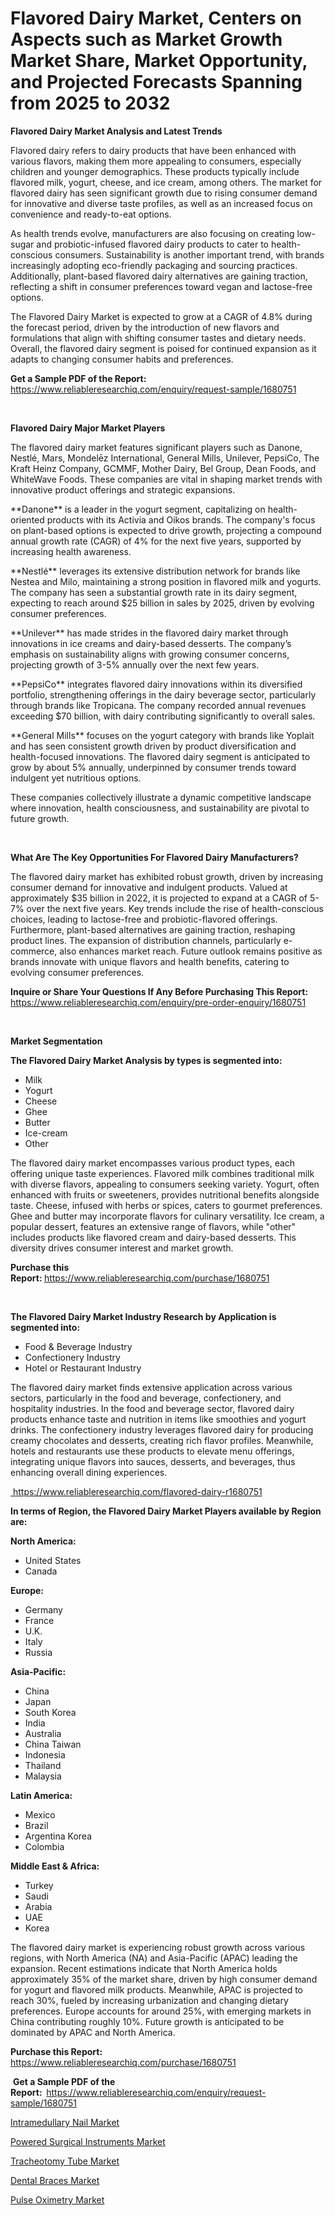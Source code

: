 <p><h1>Flavored Dairy Market, Centers on Aspects such as Market Growth Market Share, Market Opportunity, and Projected Forecasts Spanning from 2025 to 2032</h1></p><p><strong>Flavored Dairy Market Analysis and Latest Trends</strong></p>
<p><p>Flavored dairy refers to dairy products that have been enhanced with various flavors, making them more appealing to consumers, especially children and younger demographics. These products typically include flavored milk, yogurt, cheese, and ice cream, among others. The market for flavored dairy has seen significant growth due to rising consumer demand for innovative and diverse taste profiles, as well as an increased focus on convenience and ready-to-eat options.</p><p>As health trends evolve, manufacturers are also focusing on creating low-sugar and probiotic-infused flavored dairy products to cater to health-conscious consumers. Sustainability is another important trend, with brands increasingly adopting eco-friendly packaging and sourcing practices. Additionally, plant-based flavored dairy alternatives are gaining traction, reflecting a shift in consumer preferences toward vegan and lactose-free options.</p><p>The Flavored Dairy Market is expected to grow at a CAGR of 4.8% during the forecast period, driven by the introduction of new flavors and formulations that align with shifting consumer tastes and dietary needs. Overall, the flavored dairy segment is poised for continued expansion as it adapts to changing consumer habits and preferences.</p></p>
<p><strong>Get a Sample PDF of the Report:&nbsp;</strong> <a href="https://www.reliableresearchiq.com/enquiry/request-sample/1680751?utm_campaign=3071&utm_medium=2&utm_source=Github&utm_content=ia&utm_term=07042025&utm_id=flavored-dairy">https://www.reliableresearchiq.com/enquiry/request-sample/1680751</a></p>
<p>&nbsp;</p>
<p><strong>Flavored Dairy Major Market Players</strong></p>
<p><p>The flavored dairy market features significant players such as Danone, Nestlé, Mars, Mondelēz International, General Mills, Unilever, PepsiCo, The Kraft Heinz Company, GCMMF, Mother Dairy, Bel Group, Dean Foods, and WhiteWave Foods. These companies are vital in shaping market trends with innovative product offerings and strategic expansions.</p><p>**Danone** is a leader in the yogurt segment, capitalizing on health-oriented products with its Activia and Oikos brands. The company's focus on plant-based options is expected to drive growth, projecting a compound annual growth rate (CAGR) of 4% for the next five years, supported by increasing health awareness.</p><p>**Nestlé** leverages its extensive distribution network for brands like Nestea and Milo, maintaining a strong position in flavored milk and yogurts. The company has seen a substantial growth rate in its dairy segment, expecting to reach around $25 billion in sales by 2025, driven by evolving consumer preferences.</p><p>**Unilever** has made strides in the flavored dairy market through innovations in ice creams and dairy-based desserts. The company’s emphasis on sustainability aligns with growing consumer concerns, projecting growth of 3-5% annually over the next few years.</p><p>**PepsiCo** integrates flavored dairy innovations within its diversified portfolio, strengthening offerings in the dairy beverage sector, particularly through brands like Tropicana. The company recorded annual revenues exceeding $70 billion, with dairy contributing significantly to overall sales.</p><p>**General Mills** focuses on the yogurt category with brands like Yoplait and has seen consistent growth driven by product diversification and health-focused innovations. The flavored dairy segment is anticipated to grow by about 5% annually, underpinned by consumer trends toward indulgent yet nutritious options.</p><p>These companies collectively illustrate a dynamic competitive landscape where innovation, health consciousness, and sustainability are pivotal to future growth.</p></p>
<p>&nbsp;</p>
<p><strong>What Are The Key Opportunities For Flavored Dairy Manufacturers?</strong></p>
<p><p>The flavored dairy market has exhibited robust growth, driven by increasing consumer demand for innovative and indulgent products. Valued at approximately $35 billion in 2022, it is projected to expand at a CAGR of 5-7% over the next five years. Key trends include the rise of health-conscious choices, leading to lactose-free and probiotic-flavored offerings. Furthermore, plant-based alternatives are gaining traction, reshaping product lines. The expansion of distribution channels, particularly e-commerce, also enhances market reach. Future outlook remains positive as brands innovate with unique flavors and health benefits, catering to evolving consumer preferences.</p></p>
<p><strong>Inquire or Share Your Questions If Any Before Purchasing This Report:</strong> <a href="https://www.reliableresearchiq.com/enquiry/pre-order-enquiry/1680751?utm_campaign=3071&utm_medium=2&utm_source=Github&utm_content=ia&utm_term=07042025&utm_id=flavored-dairy">https://www.reliableresearchiq.com/enquiry/pre-order-enquiry/1680751</a></p>
<p>&nbsp;</p>
<p><strong>Market Segmentation</strong></p>
<p><strong>The Flavored Dairy Market Analysis by types is segmented into:</strong></p>
<p><ul><li>Milk</li><li>Yogurt</li><li>Cheese</li><li>Ghee</li><li>Butter</li><li>Ice-cream</li><li>Other</li></ul></p>
<p><p>The flavored dairy market encompasses various product types, each offering unique taste experiences. Flavored milk combines traditional milk with diverse flavors, appealing to consumers seeking variety. Yogurt, often enhanced with fruits or sweeteners, provides nutritional benefits alongside taste. Cheese, infused with herbs or spices, caters to gourmet preferences. Ghee and butter may incorporate flavors for culinary versatility. Ice cream, a popular dessert, features an extensive range of flavors, while "other" includes products like flavored cream and dairy-based desserts. This diversity drives consumer interest and market growth.</p></p>
<p><strong>Purchase this Report:&nbsp;</strong><a href="https://www.reliableresearchiq.com/purchase/1680751?utm_campaign=3071&utm_medium=2&utm_source=Github&utm_content=ia&utm_term=07042025&utm_id=flavored-dairy">https://www.reliableresearchiq.com/purchase/1680751</a></p>
<p>&nbsp;</p>
<p><strong>The Flavored Dairy Market Industry Research by Application is segmented into:</strong></p>
<p><ul><li>Food & Beverage Industry</li><li>Confectionery Industry</li><li>Hotel or Restaurant Industry</li></ul></p>
<p><p>The flavored dairy market finds extensive application across various sectors, particularly in the food and beverage, confectionery, and hospitality industries. In the food and beverage sector, flavored dairy products enhance taste and nutrition in items like smoothies and yogurt drinks. The confectionery industry leverages flavored dairy for producing creamy chocolates and desserts, creating rich flavor profiles. Meanwhile, hotels and restaurants use these products to elevate menu offerings, integrating unique flavors into sauces, desserts, and beverages, thus enhancing overall dining experiences.</p></p>
<p><a href="https://www.reliableresearchiq.com/flavored-dairy-r1680751?utm_campaign=3071&utm_medium=2&utm_source=Github&utm_content=ia&utm_term=07042025&utm_id=flavored-dairy">&nbsp;https://www.reliableresearchiq.com/flavored-dairy-r1680751</a></p>
<p><strong>In terms of Region, the Flavored Dairy Market Players available by Region are:</strong></p>
<p>
    <p> <strong> North America: </strong>
        <ul>
            <li>United States</li>
            <li>Canada</li>
        </ul>
        </p> 
    <p> <strong> Europe: </strong>
        <ul>
            <li>Germany</li>
            <li>France</li>
            <li>U.K.</li>
            <li>Italy</li>
            <li>Russia</li>
        </ul>
        </p> 
    <p> <strong> Asia-Pacific: </strong>
        <ul>
            <li>China</li>
            <li>Japan</li>
            <li>South Korea</li>
            <li>India</li>
            <li>Australia</li>
            <li>China Taiwan</li>
            <li>Indonesia</li>
            <li>Thailand</li>
            <li>Malaysia</li>
        </ul>
        </p> 
    <p> <strong> Latin America: </strong>
        <ul>
            <li>Mexico</li>
            <li>Brazil</li>
            <li>Argentina Korea</li>
            <li>Colombia</li>
        </ul>
        </p> 
    <p> <strong> Middle East & Africa: </strong>
        <ul>
            <li>Turkey</li>
            <li>Saudi</li>
            <li>Arabia</li>
            <li>UAE</li>
            <li>Korea</li>
        </ul>
    </p>
    </p>
<p><p>The flavored dairy market is experiencing robust growth across various regions, with North America (NA) and Asia-Pacific (APAC) leading the expansion. Recent estimations indicate that North America holds approximately 35% of the market share, driven by high consumer demand for yogurt and flavored milk products. Meanwhile, APAC is projected to reach 30%, fueled by increasing urbanization and changing dietary preferences. Europe accounts for around 25%, with emerging markets in China contributing roughly 10%. Future growth is anticipated to be dominated by APAC and North America.</p></p>
<p><strong>Purchase this Report: </strong><a href="https://www.reliableresearchiq.com/purchase/1680751?utm_campaign=3071&utm_medium=2&utm_source=Github&utm_content=ia&utm_term=07042025&utm_id=flavored-dairy">https://www.reliableresearchiq.com/purchase/1680751</a></p>
<p>&nbsp;<strong>Get a Sample PDF of the Report:&nbsp;&nbsp;</strong><a href="https://www.reliableresearchiq.com/enquiry/request-sample/1680751?utm_campaign=3071&utm_medium=2&utm_source=Github&utm_content=ia&utm_term=07042025&utm_id=flavored-dairy">https://www.reliableresearchiq.com/enquiry/request-sample/1680751</a></p>
<p><strong></strong></p>
<p><p><a href="https://www.linkedin.com/pulse/thorough-examination-global-intramedullary-nail-market-size-dnbie?utm_campaign=3071&utm_medium=2&utm_source=Github&utm_content=ia&utm_term=07042025&utm_id=flavored-dairy">Intramedullary Nail Market</a></p><p><a href="https://www.linkedin.com/pulse/navigating-powered-surgical-instruments-market-through-xiwqe?utm_campaign=3071&utm_medium=2&utm_source=Github&utm_content=ia&utm_term=07042025&utm_id=flavored-dairy">Powered Surgical Instruments Market</a></p><p><a href="https://www.linkedin.com/pulse/global-tracheotomy-tube-market-set-grow-despite-change-jauje?utm_campaign=3071&utm_medium=2&utm_source=Github&utm_content=ia&utm_term=07042025&utm_id=flavored-dairy">Tracheotomy Tube Market</a></p><p><a href="https://www.linkedin.com/pulse/growing-dental-braces-market-size-forecast-predicted-5sdfe?utm_campaign=3071&utm_medium=2&utm_source=Github&utm_content=ia&utm_term=07042025&utm_id=flavored-dairy">Dental Braces Market</a></p><p><a href="https://www.linkedin.com/pulse/detailed-report-pulse-oximetry-market-value-segments-vexle?utm_campaign=3071&utm_medium=2&utm_source=Github&utm_content=ia&utm_term=07042025&utm_id=flavored-dairy">Pulse Oximetry Market</a></p></p>